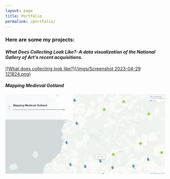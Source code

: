 ```yaml
---
layout: page
title: Portfolio
permalink: /portfolio/
---
```


### Here are some my projects: 

#### _What Does Collecting Look Like?: A data visualization of the National Gallery of Art’s recent acquisitions._
[![What does collecting look like?](/imgs/Screenshot 2023-04-29 121824.png)](https://bzweig633.github.io/vikus-nga/)  


#### _Mapping Medieval Gotland_ 
[![Mapping Medieval Gotland](/imgs/Screenshot_20221219_100138.png)](https://bzweig633.github.io/Mapping-Medieval-Gotland/)
